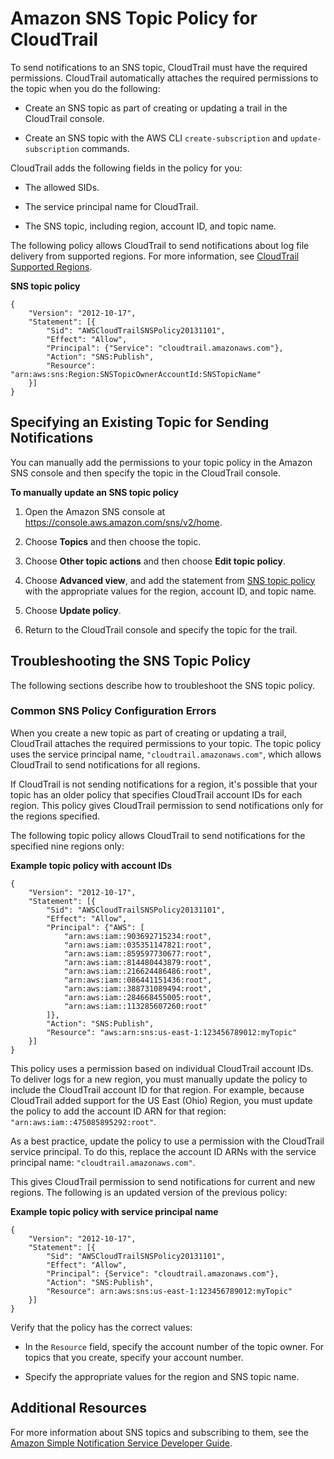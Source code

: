 # Amazon SNS Topic Policy for CloudTrail<a name="cloudtrail-permissions-for-sns-notifications"></a>

To send notifications to an SNS topic, CloudTrail must have the required permissions\. CloudTrail automatically attaches the required permissions to the topic when you do the following:

+ Create an SNS topic as part of creating or updating a trail in the CloudTrail console\.

+ Create an SNS topic with the AWS CLI `create-subscription` and `update-subscription` commands\.

CloudTrail adds the following fields in the policy for you:

+ The allowed SIDs\.

+ The service principal name for CloudTrail\.

+ The SNS topic, including region, account ID, and topic name\.

The following policy allows CloudTrail to send notifications about log file delivery from supported regions\. For more information, see [CloudTrail Supported Regions](cloudtrail-supported-regions.md)\. 

**SNS topic policy**

```
{
    "Version": "2012-10-17",
    "Statement": [{
        "Sid": "AWSCloudTrailSNSPolicy20131101",
        "Effect": "Allow",
        "Principal": {"Service": "cloudtrail.amazonaws.com"},
        "Action": "SNS:Publish",
        "Resource": "arn:aws:sns:Region:SNSTopicOwnerAccountId:SNSTopicName"
    }]
}
```



## Specifying an Existing Topic for Sending Notifications<a name="specifying-an-existing-topic-for-sns-notifications"></a>

You can manually add the permissions to your topic policy in the Amazon SNS console and then specify the topic in the CloudTrail console\.

**To manually update an SNS topic policy**

1. Open the Amazon SNS console at [https://console\.aws\.amazon\.com/sns/v2/home](https://console.aws.amazon.com/sns/v2/home)\.

1. Choose **Topics** and then choose the topic\.

1. Choose **Other topic actions** and then choose **Edit topic policy**\.

1. Choose **Advanced view**, and add the statement from [SNS topic policy](#sns-topic-policy) with the appropriate values for the region, account ID, and topic name\.

1. Choose **Update policy**\.

1. Return to the CloudTrail console and specify the topic for the trail\.

## Troubleshooting the SNS Topic Policy<a name="troubleshooting-sns-topic-policy"></a>

The following sections describe how to troubleshoot the SNS topic policy\.

### Common SNS Policy Configuration Errors<a name="sns-topic-policy-for-multiple-regions"></a>

When you create a new topic as part of creating or updating a trail, CloudTrail attaches the required permissions to your topic\. The topic policy uses the service principal name, `"cloudtrail.amazonaws.com"`, which allows CloudTrail to send notifications for all regions\.

If CloudTrail is not sending notifications for a region, it's possible that your topic has an older policy that specifies CloudTrail account IDs for each region\. This policy gives CloudTrail permission to send notifications only for the regions specified\.

The following topic policy allows CloudTrail to send notifications for the specified nine regions only:

**Example topic policy with account IDs**  

```
{
    "Version": "2012-10-17",
    "Statement": [{
        "Sid": "AWSCloudTrailSNSPolicy20131101",
        "Effect": "Allow",
        "Principal": {"AWS": [
            "arn:aws:iam::903692715234:root",
            "arn:aws:iam::035351147821:root",
            "arn:aws:iam::859597730677:root",
            "arn:aws:iam::814480443879:root",
            "arn:aws:iam::216624486486:root",
            "arn:aws:iam::086441151436:root",
            "arn:aws:iam::388731089494:root",
            "arn:aws:iam::284668455005:root",
            "arn:aws:iam::113285607260:root"
        ]},
        "Action": "SNS:Publish",
        "Resource": "aws:arn:sns:us-east-1:123456789012:myTopic"
    }]
}
```

This policy uses a permission based on individual CloudTrail account IDs\. To deliver logs for a new region, you must manually update the policy to include the CloudTrail account ID for that region\. For example, because CloudTrail added support for the US East \(Ohio\) Region, you must update the policy to add the account ID ARN for that region: `"arn:aws:iam::475085895292:root"`\.

As a best practice, update the policy to use a permission with the CloudTrail service principal\. To do this, replace the account ID ARNs with the service principal name: `"cloudtrail.amazonaws.com"`\.

This gives CloudTrail permission to send notifications for current and new regions\. The following is an updated version of the previous policy:

**Example topic policy with service principal name**  

```
{
    "Version": "2012-10-17",
    "Statement": [{
        "Sid": "AWSCloudTrailSNSPolicy20131101",
        "Effect": "Allow",
        "Principal": {Service": "cloudtrail.amazonaws.com"},
        "Action": "SNS:Publish",
        "Resource": arn:aws:sns:us-east-1:123456789012:myTopic"
    }]
}
```

Verify that the policy has the correct values:

+ In the `Resource` field, specify the account number of the topic owner\. For topics that you create, specify your account number\.

+ Specify the appropriate values for the region and SNS topic name\.

## Additional Resources<a name="cloudtrail-notifications-more-info-5"></a>

For more information about SNS topics and subscribing to them, see the [Amazon Simple Notification Service Developer Guide](http://docs.aws.amazon.com/sns/latest/dg/)\.